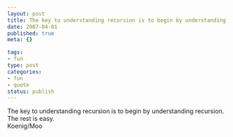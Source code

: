 ```yaml
--- 
layout: post
title: The key to understanding recursion is to begin by understanding recursion. The rest is easy.
date: 2007-04-01
published: true
meta: {}

tags: 
- fun
type: post
categories: 
- fun
- quote
status: publish
---
```

The key to understanding recursion is to begin by understanding recursion. The rest is easy.<br />Koenig/Moo
